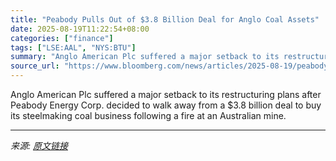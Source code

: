 ```yaml
---
title: "Peabody Pulls Out of $3.8 Billion Deal for Anglo Coal Assets"
date: 2025-08-19T11:22:54+08:00
categories: ["finance"]
tags: ["LSE:AAL", "NYS:BTU"]
summary: "Anglo American Plc suffered a major setback to its restructuring plans after Peabody Energy Corp. decided to walk away from a $3.8 billion deal to buy its steelmaking coal business following a fire at"
source_url: "https://www.bloomberg.com/news/articles/2025-08-19/peabody-to-pull-out-of-3-8-billion-deal-for-anglo-s-coal-assets"
---
```


Anglo American Plc suffered a major setback to its restructuring plans after Peabody Energy Corp. decided to walk away from a $3.8 billion deal to buy its steelmaking coal business following a fire at an Australian mine.

---

*来源: [原文链接](https://www.bloomberg.com/news/articles/2025-08-19/peabody-to-pull-out-of-3-8-billion-deal-for-anglo-s-coal-assets)*
